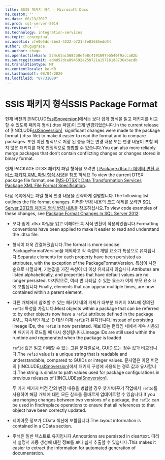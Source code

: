 ```yaml
---
title: SSIS 패키지 형식 | Microsoft Docs
ms.custom: ''
ms.date: 06/13/2017
ms.prod: sql-server-2014
ms.reviewer: ''
ms.technology: integration-services
ms.topic: conceptual
ms.assetid: cfe0e5dc-5be3-4222-b721-fe83665edd94
author: chugugrace
ms.author: chugu
ms.openlocfilehash: 524c65ac5682b8efe8c4191697eb540f9acca82b
ms.sourcegitcommit: ad4d92dce894592a259721a1571b1d8736abacdb
ms.translationtype: MT
ms.contentlocale: ko-KR
ms.lasthandoff: 08/04/2020
ms.locfileid: "87731880"
---
```

# <a name="ssis-package-format"></a><span data-ttu-id="a6f3b-102">SSIS 패키지 형식</span><span class="sxs-lookup"><span data-stu-id="a6f3b-102">SSIS Package Format</span></span>
  <span data-ttu-id="a6f3b-103">현재 버전의 [!INCLUDE[ssISnoversion](../includes/ssisnoversion-md.md)]에서는 보다 쉽게 형식을 읽고 패키지를 비교할 수 있도록 패키지 형식(.dtsx 파일)이 크게 변경되었습니다.</span><span class="sxs-lookup"><span data-stu-id="a6f3b-103">In the current release of [!INCLUDE[ssISnoversion](../includes/ssisnoversion-md.md)], significant changes were made to the package format (.dtsx file) to make it easier to read the format and to compare packages.</span></span> <span data-ttu-id="a6f3b-104">또한 이진 형식으로 저장 된 충돌 하는 변경 내용 또는 변경 내용이 포함 되지 않은 패키지를 더욱 안정적으로 병합할 수 있습니다.</span><span class="sxs-lookup"><span data-stu-id="a6f3b-104">You can also more reliably merge packages that don't contain conflicting changes or changes stored in binary format.</span></span>  
  
 <span data-ttu-id="a6f3b-105">현재 PACKAGE.DTSX 패키지 파일 형식을 보려면 [ \[ Package.dtsx \] : 데이터 변환 서비스 패키지 XML 파일 형식 사양](https://go.microsoft.com/fwlink/?LinkId=233251)을 참조 하세요.</span><span class="sxs-lookup"><span data-stu-id="a6f3b-105">To view the current DTSX package file format, see [\[MS-DTSX\]: Data Transformation Services Package XML File Format Specification](https://go.microsoft.com/fwlink/?LinkId=233251).</span></span>  
  
 <span data-ttu-id="a6f3b-106">다음 목록에서는 파일 형식 변경 내용을 간략하게 설명합니다.</span><span class="sxs-lookup"><span data-stu-id="a6f3b-106">The following list outlines the file format changes.</span></span> <span data-ttu-id="a6f3b-107">이러한 변경 내용의 코드 예제를 보려면 [SQL Server 2012의 패키지 형식 변경 내용](https://go.microsoft.com/fwlink/?LinkId=233255)을 참조하십시오.</span><span class="sxs-lookup"><span data-stu-id="a6f3b-107">To view code examples of these changes, see [Package Format Changes in SQL Server 2012](https://go.microsoft.com/fwlink/?LinkId=233255).</span></span>  
  
-   <span data-ttu-id="a6f3b-108">보다 쉽게 .dtsx 파일을 읽고 이해하도록 서식 변환이 적용되었습니다.</span><span class="sxs-lookup"><span data-stu-id="a6f3b-108">Formatting conventions have been applied to make it easier to read and understand the .dtsx file.</span></span>  
  
-   <span data-ttu-id="a6f3b-109">형식이 더욱 간결해졌습니다.</span><span class="sxs-lookup"><span data-stu-id="a6f3b-109">The format is more concise.</span></span> <span data-ttu-id="a6f3b-110">PackageFormatVersion을 제외하고 각 속성의 개별 요소가 특성으로 유지됩니다.</span><span class="sxs-lookup"><span data-stu-id="a6f3b-110">Separate elements for each property have been persisted as attributes, with the exception of the PackageFormatVersion.</span></span> <span data-ttu-id="a6f3b-111">특성이 사전순으로 나열되며, 기본값을 가진 속성이 더 이상 유지되지 않습니다.</span><span class="sxs-lookup"><span data-stu-id="a6f3b-111">Attributes are listed alphabetically, and properties that have default values are no longer persisted.</span></span> <span data-ttu-id="a6f3b-112">마지막으로, 여러 번 나타날 수 있는 요소가 이제 부모 요소 내에 포함됩니다.</span><span class="sxs-lookup"><span data-stu-id="a6f3b-112">Finally, elements that can appear multiple times, are now contained within a parent element.</span></span>  
  
-   <span data-ttu-id="a6f3b-113">다른 개체에서 참조할 수 있는 패키지 내의 개체가 대부분 패키지 XML에 정의된 `refId` 특성을 가집니다.</span><span class="sxs-lookup"><span data-stu-id="a6f3b-113">Most objects within a package that can be referred to by other objects now have a `refId` attribute defined in the package XML.</span></span> <span data-ttu-id="a6f3b-114">지속적인 계보 ID 대신 이제 `refID`가 유지됩니다.</span><span class="sxs-lookup"><span data-stu-id="a6f3b-114">Instead of persisting lineage IDs, the `refID` is now persisted.</span></span> <span data-ttu-id="a6f3b-115">계보 ID는 런타임 내에서 계속 사용되며 패키지가 로드될 때 다시 생성됩니다.</span><span class="sxs-lookup"><span data-stu-id="a6f3b-115">Lineage IDs are still used within the runtime and regenerated when the package is loaded.</span></span>  
  
     <span data-ttu-id="a6f3b-116">`refId` 값은 읽고 이해할 수 있는 고유 문자열로서, GUID 또는 정수 값과 비교됩니다.</span><span class="sxs-lookup"><span data-stu-id="a6f3b-116">The `refId` value is a unique string that is readable and understandable, compared to GUIDs or integer values.</span></span> <span data-ttu-id="a6f3b-117">문자열은 이전 버전의 [!INCLUDE[ssISnoversion](../includes/ssisnoversion-md.md)]에서 패키지 구성에 사용되는 경로 값과 유사합니다.</span><span class="sxs-lookup"><span data-stu-id="a6f3b-117">The string is similar to path values used for package configurations in previous releases of [!INCLUDE[ssISnoversion](../includes/ssisnoversion-md.md)].</span></span>  
  
     <span data-ttu-id="a6f3b-118">두 가지 패키지 버전 간의 변경 내용을 병합할 경우 찾기/바꾸기 작업에서 `refId`를 사용하여 해당 개체에 대한 모든 참조를 올바르게 업데이트할 수 있습니다.</span><span class="sxs-lookup"><span data-stu-id="a6f3b-118">If you are merging changes between two versions of a package, the `refId` can be used in find/replace operations to ensure that all references to that object have been correctly updated.</span></span>  
  
-   <span data-ttu-id="a6f3b-119">레이아웃 정보가 CData 섹션에 포함됩니다.</span><span class="sxs-lookup"><span data-stu-id="a6f3b-119">The layout information is contained in a CData section.</span></span>  
  
-   <span data-ttu-id="a6f3b-120">주석은 일반 텍스트로 유지됩니다.</span><span class="sxs-lookup"><span data-stu-id="a6f3b-120">Annotations are persisted in cleartext.</span></span> <span data-ttu-id="a6f3b-121">따라서 설명서 자동 생성에 대한 정보를 보다 쉽게 추출할 수 있습니다.</span><span class="sxs-lookup"><span data-stu-id="a6f3b-121">This makes it easier to extract the information for automated generation of documentation.</span></span>  
  
  

